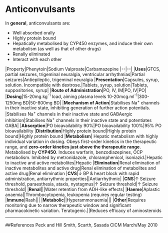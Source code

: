 # Anticonvulsants

In **general**, anticonvulsants are:
- Well absorbed orally
- Highly protein bound
- Hepatically metabolised by CYP450 enzymes, and induce their own metabolism (as well as that of other drugs)
- Renally eliminated
- Interact with each other


|Property|Phenytoin|Sodium Valproate|Carbamazepine
|--|--|
|**Uses**|GTCS, partial seizures, trigeminal neuralgia, ventricular arrhythmias|Partial seizures|Antiepileptic, trigeminal neuralgia
|**Presentation**|Capsules, syrup, solution. Incompatible with dextrose.|Tablets, syrup, solution|Tablets, suppositories, syrup|
|**Route of Administration**|PO, IV, IM|PO, IV|PO|
|**Dosing**|15-20mg.kg<sup>-1</sup> load, aiming plasma levels 10-20mcg.ml<sup>-1</sup>|300-1250mg BD|50-800mg BD|
|**Mechanism of Action**|Stabilises Na<sup>+</sup> channels in their inactive state, inhibiting generation of further action potentials. |Stabilises Na<sup>+</sup> channels in their inactive state and GABAergic inhibition|Stabilises Na<sup>+</sup> channels in their inactive state and potentiates GABA|
|**Absorption**|PO bioavailability 90%|PO bioavailability 100%|95% PO bioavailability
|**Distribution**|Highly protein bound|Highly protein bound|Highly protein bound
|**Metabolism**| Hepatic metabolism with highly individual variation in dosing. Obeys first-order kinetics in the therapeutic range, and **zero-order kinetics just above the therapeutic range**. Metabolised by **CYP450**. Induces warfarin, benzodiazepines, OCP metabolism. Inhibited by metronidazole, chloramphenicol, isoniazid.|Hepatic to inactive and active metabolites|Hepatic
|**Elimination**|Renal elimination of inactive metabolites and active drug|Renal elimination of metabolites and active drug|Renal elimination
|**CVS**|↓ BP & heart block with rapid administration, antiarrythmic properties||Antiarrhythmic|
|**CNS**|↑ Seizure threshold, paraesthesia, ataxis, nystagmus|↑ Seizure threshold|↑ Seizure threshold|
|**Renal**|||Water retention from ADH-like effects|
|**Haeme**|Aplastic anaemia||Thrombocytopenia, leukopenia (requires regular testing)
|**Immune**|Rash|||
|**Metabolic**||Hyperammonaemia|||
|**Other**|Requires monitoring due to narrow therapeutic window and significant pharmacokinetic variation. Teratogenic.||Reduces efficacy of aminosteroids

---
##References
Peck and Hill
Smith, Scarth, Sasada
CICM March/May 2010